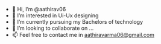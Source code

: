 - 👋 Hi, I’m @aathirav06
- 👀 I’m interested in Ui-Ux designing
- 🌱 I’m currently pursuing my Bachelors of technology
- 💞️ I’m looking to collaborate on ...
- 📫 Feel free to contact me in aathiravarma06@gmail.com
                            


<!---
aathirav06/aathirav06 is a ✨ special ✨ repository because its `README.md` (this file) appears on your GitHub profile.
You can click the Preview link to take a look at your changes.
--->
